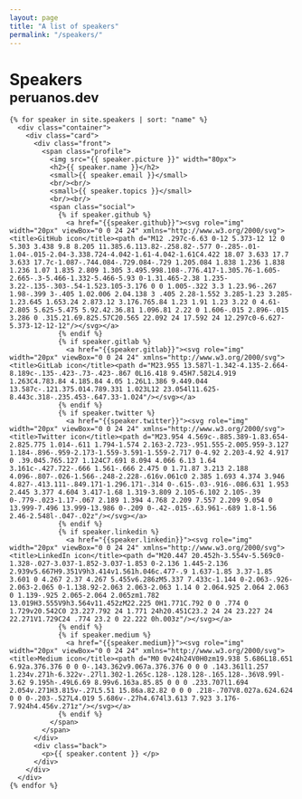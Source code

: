 ```yaml
---
layout: page
title: "A list of speakers"
permalink: "/speakers/"
---
```


<div class="main-container">

  <h1> Speakers <br/> <small>peruanos.dev</small> </h1>


  <div class="speakers-grid">
    
    {% for speaker in site.speakers | sort: "name" %}
      <div class="container">
        <div class="card"> 
          <div class="front">
            <span class="profile">
              <img src="{{ speaker.picture }}" width="80px">
              <h2>{{ speaker.name }}</h2>
              <small>{{ speaker.email }}</small>
              <br/><br/>
              <small>{{ speaker.topics }}</small>
              <br/><br/>
              <span class="social">
                {% if speaker.github %}
                  <a href="{{speaker.github}}"><svg role="img" width="20px" viewBox="0 0 24 24" xmlns="http://www.w3.org/2000/svg"><title>GitHub icon</title><path d="M12 .297c-6.63 0-12 5.373-12 12 0 5.303 3.438 9.8 8.205 11.385.6.113.82-.258.82-.577 0-.285-.01-1.04-.015-2.04-3.338.724-4.042-1.61-4.042-1.61C4.422 18.07 3.633 17.7 3.633 17.7c-1.087-.744.084-.729.084-.729 1.205.084 1.838 1.236 1.838 1.236 1.07 1.835 2.809 1.305 3.495.998.108-.776.417-1.305.76-1.605-2.665-.3-5.466-1.332-5.466-5.93 0-1.31.465-2.38 1.235-3.22-.135-.303-.54-1.523.105-3.176 0 0 1.005-.322 3.3 1.23.96-.267 1.98-.399 3-.405 1.02.006 2.04.138 3 .405 2.28-1.552 3.285-1.23 3.285-1.23.645 1.653.24 2.873.12 3.176.765.84 1.23 1.91 1.23 3.22 0 4.61-2.805 5.625-5.475 5.92.42.36.81 1.096.81 2.22 0 1.606-.015 2.896-.015 3.286 0 .315.21.69.825.57C20.565 22.092 24 17.592 24 12.297c0-6.627-5.373-12-12-12"/></svg></a>
                {% endif %}
                {% if speaker.gitlab %}
                  <a href="{{speaker.gitlab}}"><svg role="img" width="20px" viewBox="0 0 24 24" xmlns="http://www.w3.org/2000/svg"><title>GitLab icon</title><path d="M23.955 13.587l-1.342-4.135-2.664-8.189c-.135-.423-.73-.423-.867 0L16.418 9.45H7.582L4.919 1.263C4.783.84 4.185.84 4.05 1.26L1.386 9.449.044 13.587c-.121.375.014.789.331 1.023L12 23.054l11.625-8.443c.318-.235.453-.647.33-1.024"/></svg></a>
                {% endif %}
                {% if speaker.twitter %}
                  <a href="{{speaker.twitter}}"><svg role="img" width="20px" viewBox="0 0 24 24" xmlns="http://www.w3.org/2000/svg"><title>Twitter icon</title><path d="M23.954 4.569c-.885.389-1.83.654-2.825.775 1.014-.611 1.794-1.574 2.163-2.723-.951.555-2.005.959-3.127 1.184-.896-.959-2.173-1.559-3.591-1.559-2.717 0-4.92 2.203-4.92 4.917 0 .39.045.765.127 1.124C7.691 8.094 4.066 6.13 1.64 3.161c-.427.722-.666 1.561-.666 2.475 0 1.71.87 3.213 2.188 4.096-.807-.026-1.566-.248-2.228-.616v.061c0 2.385 1.693 4.374 3.946 4.827-.413.111-.849.171-1.296.171-.314 0-.615-.03-.916-.086.631 1.953 2.445 3.377 4.604 3.417-1.68 1.319-3.809 2.105-6.102 2.105-.39 0-.779-.023-1.17-.067 2.189 1.394 4.768 2.209 7.557 2.209 9.054 0 13.999-7.496 13.999-13.986 0-.209 0-.42-.015-.63.961-.689 1.8-1.56 2.46-2.548l-.047-.02z"/></svg></a>
                {% endif %}
                {% if speaker.linkedin %}
                  <a href="{{speaker.linkedin}}"><svg role="img" width="20px" viewBox="0 0 24 24" xmlns="http://www.w3.org/2000/svg"><title>LinkedIn icon</title><path d="M20.447 20.452h-3.554v-5.569c0-1.328-.027-3.037-1.852-3.037-1.853 0-2.136 1.445-2.136 2.939v5.667H9.351V9h3.414v1.561h.046c.477-.9 1.637-1.85 3.37-1.85 3.601 0 4.267 2.37 4.267 5.455v6.286zM5.337 7.433c-1.144 0-2.063-.926-2.063-2.065 0-1.138.92-2.063 2.063-2.063 1.14 0 2.064.925 2.064 2.063 0 1.139-.925 2.065-2.064 2.065zm1.782 13.019H3.555V9h3.564v11.452zM22.225 0H1.771C.792 0 0 .774 0 1.729v20.542C0 23.227.792 24 1.771 24h20.451C23.2 24 24 23.227 24 22.271V1.729C24 .774 23.2 0 22.222 0h.003z"/></svg></a>
                {% endif %}
                {% if speaker.medium %}
                  <a href="{{speaker.medium}}"><svg role="img" width="20px" viewBox="0 0 24 24" xmlns="http://www.w3.org/2000/svg"><title>Medium icon</title><path d="M0 0v24h24V0H0zm19.938 5.686L18.651 6.92a.376.376 0 0 0-.143.362v9.067a.376.376 0 0 0 .143.361l1.257 1.234v.271h-6.322v-.27l1.302-1.265c.128-.128.128-.165.128-.36V8.99l-3.62 9.195h-.49L6.69 8.99v6.163a.85.85 0 0 0 .233.707l1.694 2.054v.271H3.815v-.27L5.51 15.86a.82.82 0 0 0 .218-.707V8.027a.624.624 0 0 0-.203-.527L4.019 5.686v-.27h4.674l3.613 7.923 3.176-7.924h4.456v.271z"/></svg></a>
                {% endif %}
              </span>
            </span>
          </div>
          <div class="back">
            <p>{{ speaker.content }} </p>
          </div>
        </div>
      </div>
    {% endfor %}

  </div>


</div>